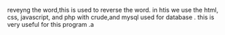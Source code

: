 reveyng the word,this is used to reverse the word.
in htis we use the html, css, javascript, and php with crude,and mysql used for database .
this is very useful for this program .a
